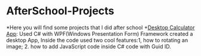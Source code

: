 # AfterSchool-Projects
*Here you will find some projects that I did after school
+[Desktop Calculator App](/AfterSchool-Projects/tree/master/DesktopCalculator): Used C# with WPF(Windows Presentation Form) Framework created a desktop App, Inside the code used two cool features:1, how to rotating an image; 2. how to add JavaScript code inside C# code with Guid ID.
